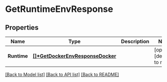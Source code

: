 # GetRuntimeEnvResponse

## Properties
Name | Type | Description | Notes
------------ | ------------- | ------------- | -------------
**Runtime** | **[[]\*GetDockerEnvResponseDocker](GetDockerEnvResponseDocker.md)** |  | [optional] [default to null]

[[Back to Model list]](../README.md#documentation-for-models) [[Back to API list]](../README.md#documentation-for-api-endpoints) [[Back to README]](../README.md)


